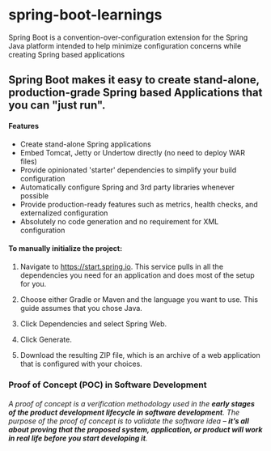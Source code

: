 # spring-boot-learnings
Spring Boot is a convention-over-configuration extension for the Spring Java platform intended to help minimize configuration concerns while creating Spring based applications


## Spring Boot makes it easy to create stand-alone, production-grade Spring based Applications that you can "just run".

#### Features
- Create stand-alone Spring applications
- Embed Tomcat, Jetty or Undertow directly (no need to deploy WAR files)
- Provide opinionated 'starter' dependencies to simplify your build configuration
- Automatically configure Spring and 3rd party libraries whenever possible
- Provide production-ready features such as metrics, health checks, and externalized configuration
- Absolutely no code generation and no requirement for XML configuration

 #### To manually initialize the project:

1. Navigate to https://start.spring.io. This service pulls in all the dependencies you need for an application and does most of the setup for you.

2. Choose either Gradle or Maven and the language you want to use. This guide assumes that you chose Java.

3. Click Dependencies and select Spring Web.

4. Click Generate.

5. Download the resulting ZIP file, which is an archive of a web application that is configured with your choices.

### Proof of Concept (POC) in Software Development

###### A proof of concept is a verification methodology used in the **early stages of the product development lifecycle in software development**. The purpose of the proof of concept is to validate the software idea – **it’s all about proving that the proposed system, application, or product will work in real life before you start developing it**.
